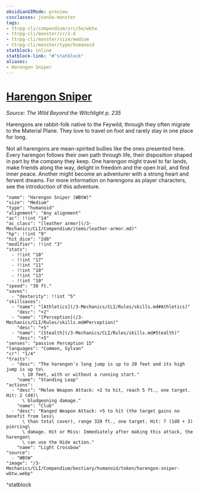 ```yaml
---
obsidianUIMode: preview
cssclasses: json5e-monster
tags:
- ttrpg-cli/compendium/src/5e/wbtw
- ttrpg-cli/monster/cr/1-4
- ttrpg-cli/monster/size/medium
- ttrpg-cli/monster/type/humanoid
statblock: inline
statblock-link: "#^statblock"
aliases:
- Harengon Sniper
---
```

# [Harengon Sniper](3-Mechanics\CLI\Compendium\bestiary\humanoid/harengon-sniper-wbtw.md)
*Source: The Wild Beyond the Witchlight p. 235*  

Harengons are rabbit-folk native to the Feywild, through they often migrate to the Material Plane. They love to travel on foot and rarely stay in one place for long.

Not all harengons are mean-spirited bullies like the ones presented here. Every harengon follows their own path through life, their disposition shaped in part by the company they keep. One harengon might travel to far lands, make friends along the way, delight in freedom and the open trail, and find inner peace. Another might become an adventurer with a strong heart and fervent dreams. For more information on harengons as player characters, see the introduction of this adventure.

```statblock
"name": "Harengon Sniper (WBtW)"
"size": "Medium"
"type": "humanoid"
"alignment": "Any alignment"
"ac": !!int "14"
"ac_class": "[leather armor](/3-Mechanics/CLI/Compendium/items/leather-armor.md)"
"hp": !!int "9"
"hit_dice": "2d8"
"modifier": !!int "3"
"stats":
  - !!int "10"
  - !!int "17"
  - !!int "11"
  - !!int "10"
  - !!int "13"
  - !!int "10"
"speed": "30 ft."
"saves":
  - "dexterity": !!int "5"
"skillsaves":
  - "name": "[Athletics](/3-Mechanics/CLI/Rules/skills.md#Athletics)"
    "desc": "+2"
  - "name": "[Perception](/3-Mechanics/CLI/Rules/skills.md#Perception)"
    "desc": "+5"
  - "name": "[Stealth](/3-Mechanics/CLI/Rules/skills.md#Stealth)"
    "desc": "+5"
"senses": "passive Perception 15"
"languages": "Common, Sylvan"
"cr": "1/4"
"traits":
  - "desc": "The harengon's long jump is up to 20 feet and its high jump is up to\
      \ 10 feet, with or without a running start."
    "name": "Standing Leap"
"actions":
  - "desc": "Melee Weapon Attack: +2 to hit, reach 5 ft., one target. Hit: 2 (d4)\
      \ bludgeoning damage."
    "name": "Club"
  - "desc": "Ranged Weapon Attack: +5 to hit (the target gains no benefit from less\
      \ than total cover), range 320 ft., one target. Hit: 7 (1d8 + 3) piercing\
      \ damage. Hit or Miss: Immediately after making this attack, the harengon\
      \ can use the Hide action."
    "name": "Light Crossbow"
"source":
  - "WBtW"
"image": "/3-Mechanics/CLI/Compendium/bestiary/humanoid/token/harengon-sniper-wbtw.webp"
```
^statblock